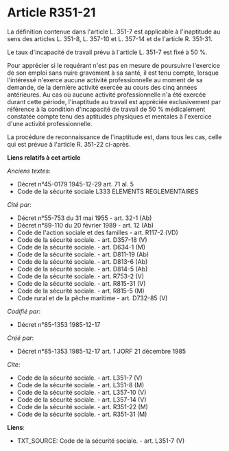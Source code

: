 # Article R351-21

La définition contenue dans l'article L. 351-7 est applicable à l'inaptitude au sens des articles L. 351-8, L. 357-10 et L.
357-14 et de l'article R. 351-31.

Le taux d'incapacité de travail prévu à l'article L. 351-7 est fixé à 50 %.

Pour apprécier si le requérant n'est pas en mesure de poursuivre l'exercice de son emploi sans nuire gravement à sa santé, il
est tenu compte, lorsque l'intéressé n'exerce aucune activité professionnelle au moment de sa demande, de la dernière
activité exercée au cours des cinq années antérieures. Au cas où aucune activité professionnelle n'a été exercée durant cette
période, l'inaptitude au travail est appréciée exclusivement par référence à la condition d'incapacité de travail de 50 %
médicalement constatée compte tenu des aptitudes physiques et mentales à l'exercice d'une activité professionnelle.

La procédure de reconnaissance de l'inaptitude est, dans tous les cas, celle qui est prévue à l'article R. 351-22 ci-après.

**Liens relatifs à cet article**

_Anciens textes_:

  - Décret n°45-0179 1945-12-29 art. 71 al. 5
  - Code de la sécurité sociale L333 ELEMENTS REGLEMENTAIRES

_Cité par_:

  - Décret n°55-753 du 31 mai 1955 - art. 32-1 (Ab)
  - Décret n°89-110 du 20 février 1989 - art. 12 (Ab)
  - Code de l'action sociale et des familles - art. R117-2 (VD)
  - Code de la sécurité sociale. - art. D357-18 (V)
  - Code de la sécurité sociale. - art. D634-1 (M)
  - Code de la sécurité sociale. - art. D811-19 (Ab)
  - Code de la sécurité sociale. - art. D813-6 (Ab)
  - Code de la sécurité sociale. - art. D814-5 (Ab)
  - Code de la sécurité sociale. - art. R753-2 (V)
  - Code de la sécurité sociale. - art. R815-31 (V)
  - Code de la sécurité sociale. - art. R815-5 (M)
  - Code rural et de la pêche maritime - art. D732-85 (V)

_Codifié par_:

  - Décret n°85-1353 1985-12-17

_Créé par_:

  - Décret n°85-1353 1985-12-17 art. 1 JORF 21 décembre 1985

_Cite_:

  - Code de la sécurité sociale. - art. L351-7 (V)
  - Code de la sécurité sociale. - art. L351-8 (M)
  - Code de la sécurité sociale. - art. L357-10 (V)
  - Code de la sécurité sociale. - art. L357-14 (V)
  - Code de la sécurité sociale. - art. R351-22 (M)
  - Code de la sécurité sociale. - art. R351-31 (M)

**Liens**:

  - TXT_SOURCE: Code de la sécurité sociale. - art. L351-7 (V)
